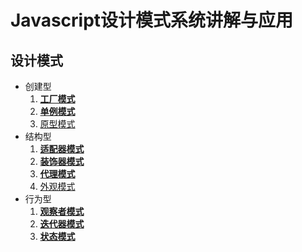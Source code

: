 # Javascript设计模式系统讲解与应用

## 设计模式

- 创建型
  1. [**工厂模式**](https://github.com/negrochn/study-imooc/blob/master/255/doc/%E5%88%9B%E5%BB%BA%E5%9E%8B/%E5%B7%A5%E5%8E%82%E6%A8%A1%E5%BC%8F.md)
  2. [**单例模式**](https://github.com/negrochn/study-imooc/blob/master/255/doc/%E5%88%9B%E5%BB%BA%E5%9E%8B/%E5%8D%95%E4%BE%8B%E6%A8%A1%E5%BC%8F.md)
  3. [原型模式](https://github.com/negrochn/study-imooc/blob/master/255/doc/%E5%88%9B%E5%BB%BA%E5%9E%8B/%E5%8E%9F%E5%9E%8B%E6%A8%A1%E5%BC%8F.md)
- 结构型
  1. [**适配器模式**](https://github.com/negrochn/study-imooc/blob/master/255/doc/%E7%BB%93%E6%9E%84%E5%9E%8B/%E9%80%82%E9%85%8D%E5%99%A8%E6%A8%A1%E5%BC%8F.md)
  2. [**装饰器模式**](https://github.com/negrochn/study-imooc/blob/master/255/doc/%E7%BB%93%E6%9E%84%E5%9E%8B/%E8%A3%85%E9%A5%B0%E5%99%A8%E6%A8%A1%E5%BC%8F.md)
  3. [**代理模式**](https://github.com/negrochn/study-imooc/blob/master/255/doc/%E7%BB%93%E6%9E%84%E5%9E%8B/%E4%BB%A3%E7%90%86%E6%A8%A1%E5%BC%8F.md)
  4. [外观模式](https://github.com/negrochn/study-imooc/blob/master/255/doc/%E7%BB%93%E6%9E%84%E5%9E%8B/%E5%A4%96%E8%A7%82%E6%A8%A1%E5%BC%8F.md)
- 行为型
  1. [**观察者模式**](https://github.com/negrochn/study-imooc/blob/master/255/doc/%E8%A1%8C%E4%B8%BA%E5%9E%8B/%E8%A7%82%E5%AF%9F%E8%80%85%E6%A8%A1%E5%BC%8F.md)
  2. [**迭代器模式**](https://github.com/negrochn/study-imooc/blob/master/255/doc/%E8%A1%8C%E4%B8%BA%E5%9E%8B/%E8%BF%AD%E4%BB%A3%E5%99%A8%E6%A8%A1%E5%BC%8F.md)
  3. [**状态模式**](https://github.com/negrochn/study-imooc/blob/master/255/doc/%E8%A1%8C%E4%B8%BA%E5%9E%8B/%E7%8A%B6%E6%80%81%E6%A8%A1%E5%BC%8F.md)
